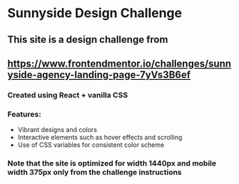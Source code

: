 # Sunnyside Design Challenge

## This site is a design challenge from
## https://www.frontendmentor.io/challenges/sunnyside-agency-landing-page-7yVs3B6ef

### Created using React + vanilla CSS

### Features:
- Vibrant designs and colors
- Interactive elements such as hover effects and scrolling
- Use of CSS variables for consistent color scheme

### Note that the site is optimized for width 1440px and mobile width 375px only from the challenge instructions
